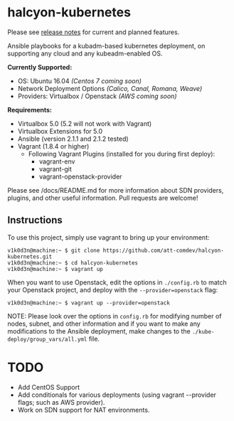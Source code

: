 # halcyon-kubernetes
Please see [release notes](https://github.com/att-comdev/halcyon-kubernetes/releases) for current and planned features.

Ansible playbooks for a kubadm-based kubernetes deployment, on supporting any cloud and any kubeadm-enabled OS.

**Currently Supported:**

  * OS: Ubuntu 16.04 *(Centos 7 coming soon)*
  * Network Deployment Options  *(Calico, Canal, Romana, Weave)*
  * Providers: Virtualbox / Openstack *(AWS coming soon)*

**Requirements:**

  * Virtualbox 5.0 (5.2 will not work with Vagrant)
  * Virtualbox Extensions for 5.0
  * Ansible (version 2.1.1 and 2.1.2 tested)
  * Vagrant (1.8.4 or higher)
    - Following Vagrant Plugins (installed for you during first deploy):
      * vagrant-env
      * vagrant-git
      * vagrant-openstack-provider

Please see /docs/README.md for more information about SDN providers, plugins, and other useful information. Pull requests are welcome!

## Instructions
To use this project, simply use vagrant to bring up your environment:

```
v1k0d3n@machine:~ $ git clone https://github.com/att-comdev/halcyon-kubernetes.git
v1k0d3n@machine:~ $ cd halcyon-kubernetes
v1k0d3n@machine:~ $ vagrant up
```

When you want to use Openstack, edit the options in `./config.rb` to match your Openstack project, and deploy with the `--provider=openstack` flag:

```
v1k0d3n@machine:~ $ vagrant up --provider=openstack
```

NOTE: Please look over the options in `config.rb` for modifying number of nodes, subnet, and other information and if you want to make any modifications to the Ansible deployment, make changes to the `./kube-deploy/group_vars/all.yml` file.

# TODO

* Add CentOS Support
* Add conditionals for various deployments (using vagrant --provider flags; such as AWS provider).
* Work on SDN support for NAT environments.
